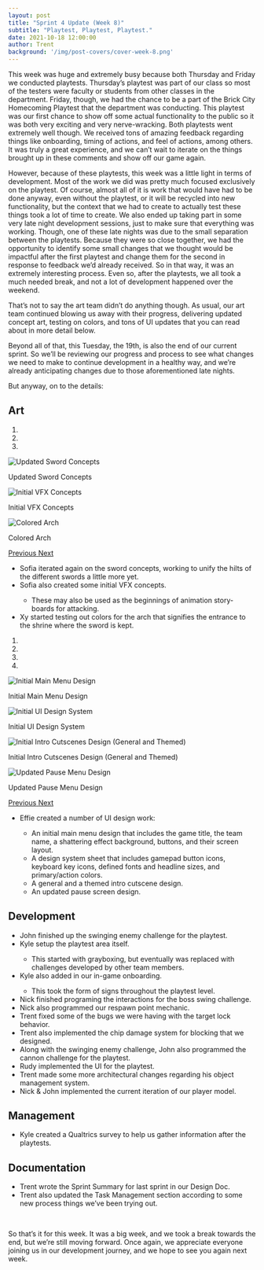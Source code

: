 ```yaml
---
layout: post
title: "Sprint 4 Update (Week 8)"
subtitle: "Playtest, Playtest, Playtest."
date: 2021-10-18 12:00:00
author: Trent
background: '/img/post-covers/cover-week-8.png'
---
```


This week was huge and extremely busy because both Thursday and Friday we conducted playtests. Thursday’s playtest was part of our class so most of the testers were faculty or students from other classes in the department. Friday, though, we had the chance to be a part of the Brick City Homecoming Playtest that the department was conducting. This playtest was our first chance to show off some actual functionality to the public so it was both very exciting and very nerve-wracking. Both playtests went extremely well though. We received tons of amazing feedback regarding things like onboarding, timing of actions, and feel of actions, among others. It was truly a great experience, and we can’t wait to iterate on the things brought up in these comments and show off our game again.

However, because of these playtests, this week was a little light in terms of development. Most of the work we did was pretty much focused exclusively on the playtest. Of course, almost all of it is work that would have had to be done anyway, even without the playtest, or it will be recycled into new functionality, but the context that we had to create to actually test these things took a lot of time to create. We also ended up taking part in some very late night development sessions, just to make sure that everything was working. Though, one of these late nights was due to the small separation between the playtests. Because they were so close together, we had the opportunity to identify some small changes that we thought would be impactful after the first playtest and change them for the second in response to feedback we’d already received. So in that way, it was an extremely interesting process. Even so, after the playtests, we all took a much needed break, and not a lot of development happened over the weekend.

That’s not to say the art team didn’t do anything though. As usual, our art team continued blowing us away with their progress, delivering updated concept art, testing on colors, and tons of UI updates that you can read about in more detail below.

Beyond all of that, this Tuesday, the 19th, is also the end of our current sprint. So we’ll be reviewing our progress and process to see what changes we need to make to continue development in a healthy way, and we’re already anticipating changes due to those aforementioned late nights.

But anyway, on to the details:

## Art

<div class="row my-5">
    <div id="carouselExampleIndicators" class="carousel slide shadow rounded" data-ride="carousel">
        <ol class="carousel-indicators">
            <li data-target="#carouselExampleIndicators" data-slide-to="0" class="active"></li>
            <li data-target="#carouselExampleIndicators" data-slide-to="1"></li>
            <li data-target="#carouselExampleIndicators" data-slide-to="2"></li>
        </ol>
        <div class="carousel-inner">
            <div class="carousel-item active">
                <img class="d-block mx-auto" src="/img/posts/week8-fall/9_UpdatedSwordConcepts.png"
                    alt="Updated Sword Concepts">
                <div class="carousel-caption d-none d-md-block">
                    <p>Updated Sword Concepts</p>
                </div>
            </div>
            <div class="carousel-item">
                <img class="d-block mx-auto" src="/img/posts/week8-fall/9_InitialVFXConcepts.png"
                    alt="Initial VFX Concepts">
                <div class="carousel-caption d-none d-md-block">
                    <p>Initial VFX Concepts</p>
                </div>
            </div>
            <div class="carousel-item">
                <img class="d-block mx-auto" src="/img/posts/week8-fall/9_ColoredArch.png"
                    alt="Colored Arch">
                <div class="carousel-caption d-none d-md-block">
                    <p>Colored Arch</p>
                </div>
            </div>
        </div>
        <a class="carousel-control-prev" href="#carouselExampleIndicators" role="button" data-slide="prev">
            <span class="carousel-control-prev-icon" aria-hidden="true"></span>
            <span class="sr-only">Previous</span>
        </a>
        <a class="carousel-control-next" href="#carouselExampleIndicators" role="button" data-slide="next">
            <span class="carousel-control-next-icon" aria-hidden="true"></span>
            <span class="sr-only">Next</span>
        </a>
    </div>
</div>

<ul class="section-body mt-4">
    <li>Sofia iterated again on the sword concepts, working to unify the hilts of the different swords a little more yet.</li>
    <li>Sofia also created some initial VFX concepts.</li>
    <ul class="mt-2">
        <li>These may also be used as the beginnings of animation story-boards for attacking.</li>
    </ul>
    <li>Xy started testing out colors for the arch that signifies the entrance to the shrine where the sword is kept.</li>
</ul>

<div class="row my-5">
    <div id="carouselExampleIndicators1" class="carousel slide shadow rounded" data-ride="carousel">
        <ol class="carousel-indicators">
            <li data-target="#carouselExampleIndicators1" data-slide-to="0" class="active"></li>
            <li data-target="#carouselExampleIndicators1" data-slide-to="1"></li>
            <li data-target="#carouselExampleIndicators1" data-slide-to="2"></li>
            <li data-target="#carouselExampleIndicators1" data-slide-to="3"></li>
        </ol>
        <div class="carousel-inner">
            <div class="carousel-item active">
                <img class="d-block mx-auto" src="/img/posts/week8-fall/9_InitialMainMenuDesign.png"
                    alt="Initial Main Menu Design">
                <div class="carousel-caption d-none d-md-block">
                    <p>Initial Main Menu Design</p>
                </div>
            </div>
            <div class="carousel-item">
                <img class="d-block mx-auto" src="/img/posts/week8-fall/9_InitialDesignSystem.png"
                    alt="Initial UI Design System">
                <div class="carousel-caption d-none d-md-block">
                    <p>Initial UI Design System</p>
                </div>
            </div>
            <div class="carousel-item">
                <img class="d-block mx-auto" src="/img/posts/week8-fall/9_IntroCutscenesDesign.png" alt="Initial Intro Cutscenes Design (General and Themed)">
                <div class="carousel-caption d-none d-md-block">
                    <p>Initial Intro Cutscenes Design (General and Themed)</p>
                </div>
            </div>
            <div class="carousel-item">
                <img class="d-block mx-auto" src="/img/posts/week8-fall/9_UpdatedPauseMenuDesign.png" alt="Updated Pause Menu Design">
                <div class="carousel-caption d-none d-md-block">
                    <p>Updated Pause Menu Design</p>
                </div>
            </div>
        </div>
        <a class="carousel-control-prev" href="#carouselExampleIndicators1" role="button" data-slide="prev">
            <span class="carousel-control-prev-icon" aria-hidden="true"></span>
            <span class="sr-only">Previous</span>
        </a>
        <a class="carousel-control-next" href="#carouselExampleIndicators1" role="button" data-slide="next">
            <span class="carousel-control-next-icon" aria-hidden="true"></span>
            <span class="sr-only">Next</span>
        </a>
    </div>
</div>

<ul class="section-body mt-4">
    <li>Effie created a number of UI design work:</li>
    <ul class="mt-2">
        <li>An initial main menu design that includes the game title, the team name, a shattering effect background, buttons, and their screen layout.</li>
        <li>A design system sheet that includes gamepad button icons, keyboard key icons, defined fonts and headline sizes, and primary/action colors.</li>
        <li>A general and a themed intro cutscene design.</li>
        <li>An updated pause screen design.</li>
    </ul>
</ul>

## Development

<ul class="section-body mt-4">
    <li>John finished up the swinging enemy challenge for the playtest.</li>
    <li>Kyle setup the playtest area itself.</li>
    <ul class="mt-2">
        <li>This started with grayboxing, but eventually was replaced with challenges developed by other team members.</li>
    </ul>
    <li>Kyle also added in our in-game onboarding.</li>
    <ul class="mt-2">
        <li>This took the form of signs throughout the playtest level.</li>
    </ul>
    <li>Nick finished programing the interactions for the boss swing challenge.</li>
    <li>Nick also programmed our respawn point mechanic.</li>
    <li>Trent fixed some of the bugs we were having with the target lock behavior.</li>
    <li>Trent also implemented the chip damage system for blocking that we designed.</li>
    <li>Along with the swinging enemy challenge, John also programmed the cannon challenge for the playtest.</li>
    <li>Rudy implemented the UI for the playtest.</li>
    <li>Trent made some more architectural changes regarding his object management system.</li>
    <li>Nick & John implemented the current iteration of our player model.</li>
</ul>

## Management

<ul class="section-body mt-4">
    <li>Kyle created a Qualtrics survey to help us gather information after the playtests.</li>
</ul>

## Documentation

<ul class="section-body mt-4">
    <li>Trent wrote the Sprint Summary for last sprint in our Design Doc.</li>
    <li>Trent also updated the Task Management section according to some new process things we’ve been trying out.</li>
</ul>

<br>

So that’s it for this week. It was a big week, and we took a break towards the end, but we’re still moving forward. Once again, we appreciate everyone joining us in our development journey, and we hope to see you again next week.

<br>